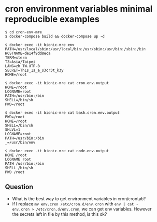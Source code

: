 # cron environment variables minimal reproducible examples

```shell
$ cd cron-env-mre
$ docker-compose build && docker-compose up -d
```

```shell
$ docker exec -it bionic-mre env
PATH=/usr/local/sbin:/usr/local/bin:/usr/sbin:/usr/bin:/sbin:/bin
HOSTNAME=de14f9dd8eca
TERM=xterm
TZ=Asia/Taipei
LANG=zh_TW.UTF-8
SECRET=Th1s_1s_a_s3cr3t_k3y
HOME=/root

$ docker exec -it bionic-mre cat cron.env.output
HOME=/root
LOGNAME=root
PATH=/usr/bin:/bin
SHELL=/bin/sh
PWD=/root

$ docker exec -it bionic-mre cat bash.cron.env.output
PWD=/root
HOME=/root
SHELL=/bin/sh
SHLVL=1
LOGNAME=root
PATH=/usr/bin:/bin
_=/usr/bin/env

$ docker exec -it bionic-mre cat node.env.output
HOME /root
LOGNAME root
PATH /usr/bin:/bin
SHELL /bin/sh
PWD /root
```

## Question

* What is the best way to get environment variables in cron/crontab?
* If I replace `mv env.cron /etc/cron.d/env.cron` with `env | cat - env.cron > /etc/cron.d/env.cron`, we can get env variables. However the secrets left in file by this method, is this ok?
